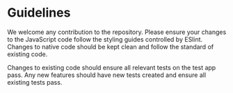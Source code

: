 # Guidelines

We welcome any contribution to the repository. Please ensure your changes to the JavaScript code follow the styling guides controlled by ESlint. Changes to native code should be kept clean and follow the standard of existing code.

Changes to existing code should ensure all relevant tests on the test app pass. Any new features should have new tests created and ensure all existing tests pass.
